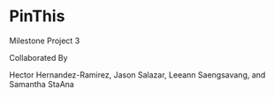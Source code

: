 # PinThis

Milestone Project 3

Collaborated By

Hector Hernandez-Ramirez, Jason Salazar, Leeann Saengsavang, and Samantha StaAna